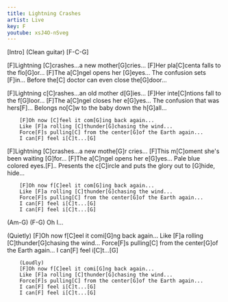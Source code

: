 ```yaml
---
title: Lightning Crashes
artist: Live
key: F
youtube: xsJ4O-nSveg
---
```


[Intro] (Clean guitar)
[F-C-G]

[F]Lightning [C]crashes...a new mother[G]cries...
[F]Her pla[C]centa falls to the flo[G]or...
[F]The a[C]ngel opens her [G]eyes...
The confusion sets [F]in...
Before the[C] doctor can even close the[G]door...

[F]Lightning c[C]rashes...an old mother d[G]ies...
[F]Her inte[C]ntions fall to the f[G]loor...
[F]The a[C]ngel closes her e[G]yes...
The confusion that was hers[F]...
Belongs no[C]w to the baby down the h[G]all...

        [F]Oh now [C]feel it com[G]ing back again...
        Like [F]a rolling [C]thunder[G]chasing the wind...
        Force[F]s pulling[C] from the center[G]of the Earth again...
        I can[F] feel i[C]t...[G]

[F]Lightning [C]crashes...a new mothe[G]r cries...
[F]This m[C]oment she's been waiting [G]for...
[F]The a[C]ngel opens her e[G]yes...
Pale blue colored eyes.[F]..
Presents the c[C]ircle and puts the glory out to [G]hide, hide...

        [F]Oh now f[C]eel it com[G]ing back again...
        Like [F]a rolling [C]thunder[G]chasing the wind...
        Force[F]s pulling[C] from the center[G]of the Earth again...
        I can[F] feel i[C]t...[G]
        I can[F] feel i[C]t...[G]

(Am-G) (F-G) Oh I...

(Quietly)
        [F]Oh now f[C]eel it comi[G]ng back again...
        Like [F]a rolling [C]thunder[G]chasing the wind...
        Force[F]s pulling[C] from the center[G]of the Earth again...
        I can[F] feel i[C]t...[G]

        (Loudly)
        [F]Oh now f[C]eel it comi[G]ng back again...
        Like [F]a rolling [C]thunder[G]chasing the wind...
        Force[F]s pulling[C] from the center[G]of the Earth again...
        I can[F] feel i[C]t...[G]
        I can[F] feel i[C]t...[G]
